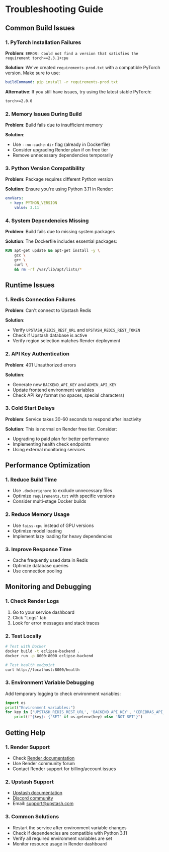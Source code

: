 # Troubleshooting Guide

## Common Build Issues

### 1. PyTorch Installation Failures

**Problem**: `ERROR: Could not find a version that satisfies the requirement torch==2.3.1+cpu`

**Solution**: We've created `requirements-prod.txt` with a compatible PyTorch version. Make sure to use:
```yaml
buildCommand: pip install -r requirements-prod.txt
```

**Alternative**: If you still have issues, try using the latest stable PyTorch:
```txt
torch>=2.0.0
```

### 2. Memory Issues During Build

**Problem**: Build fails due to insufficient memory

**Solution**: 
- Use `--no-cache-dir` flag (already in Dockerfile)
- Consider upgrading Render plan if on free tier
- Remove unnecessary dependencies temporarily

### 3. Python Version Compatibility

**Problem**: Package requires different Python version

**Solution**: Ensure you're using Python 3.11 in Render:
```yaml
envVars:
  - key: PYTHON_VERSION
    value: 3.11
```

### 4. System Dependencies Missing

**Problem**: Build fails due to missing system packages

**Solution**: The Dockerfile includes essential packages:
```dockerfile
RUN apt-get update && apt-get install -y \
    gcc \
    g++ \
    curl \
    && rm -rf /var/lib/apt/lists/*
```

## Runtime Issues

### 1. Redis Connection Failures

**Problem**: Can't connect to Upstash Redis

**Solution**: 
- Verify `UPSTASH_REDIS_REST_URL` and `UPSTASH_REDIS_REST_TOKEN`
- Check if Upstash database is active
- Verify region selection matches Render deployment

### 2. API Key Authentication

**Problem**: 401 Unauthorized errors

**Solution**:
- Generate new `BACKEND_API_KEY` and `ADMIN_API_KEY`
- Update frontend environment variables
- Check API key format (no spaces, special characters)

### 3. Cold Start Delays

**Problem**: Service takes 30-60 seconds to respond after inactivity

**Solution**: This is normal on Render free tier. Consider:
- Upgrading to paid plan for better performance
- Implementing health check endpoints
- Using external monitoring services

## Performance Optimization

### 1. Reduce Build Time
- Use `.dockerignore` to exclude unnecessary files
- Optimize `requirements.txt` with specific versions
- Consider multi-stage Docker builds

### 2. Reduce Memory Usage
- Use `faiss-cpu` instead of GPU versions
- Optimize model loading
- Implement lazy loading for heavy dependencies

### 3. Improve Response Time
- Cache frequently used data in Redis
- Optimize database queries
- Use connection pooling

## Monitoring and Debugging

### 1. Check Render Logs
1. Go to your service dashboard
2. Click "Logs" tab
3. Look for error messages and stack traces

### 2. Test Locally
```bash
# Test with Docker
docker build -t eclipse-backend .
docker run -p 8000:8000 eclipse-backend

# Test health endpoint
curl http://localhost:8000/health
```

### 3. Environment Variable Debugging
Add temporary logging to check environment variables:
```python
import os
print("Environment variables:")
for key in ['UPSTASH_REDIS_REST_URL', 'BACKEND_API_KEY', 'CEREBRAS_API_KEY']:
    print(f"{key}: {'SET' if os.getenv(key) else 'NOT SET'}")
```

## Getting Help

### 1. Render Support
- Check [Render documentation](https://render.com/docs)
- Use Render community forum
- Contact Render support for billing/account issues

### 2. Upstash Support
- [Upstash documentation](https://docs.upstash.com)
- [Discord community](https://discord.gg/upstash)
- Email: support@upstash.com

### 3. Common Solutions
- Restart the service after environment variable changes
- Check if dependencies are compatible with Python 3.11
- Verify all required environment variables are set
- Monitor resource usage in Render dashboard
